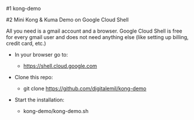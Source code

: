 #1 kong-demo

#2 Mini Kong & Kuma Demo on Google Cloud Shell

All you need is a gmail account and a browser. Google Cloud Shell is free for every gmail user and does not need anything else (like setting up billing, credit card, etc.)

* In your browser go to: 
  + https://shell.cloud.google.com

* Clone this repo:
  + git clone https://github.com/digitalemil/kong-demo
  
* Start the installation:
  + kong-demo/kong-demo.sh
